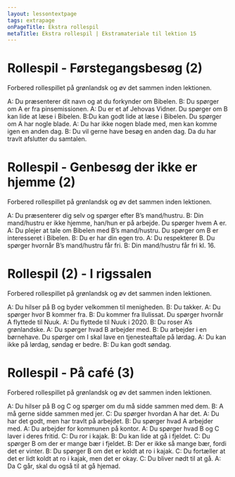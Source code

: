 ```yaml
---
layout: lessontextpage
tags: extrapage
onPageTitle: Ekstra rollespil
metaTitle: Ekstra rollespil | Ekstramateriale til lektion 15
---
```


# Rollespil - Førstegangsbesøg (2)

Forbered rollespillet på grønlandsk og øv det sammen inden lektionen.

A: Du præsenterer dit navn og at du forkynder om Bibelen.
B: Du spørger om A er fra pinsemissionen.
A: Du er et af Jehovas Vidner. Du spørger om B kan lide at læse i Bibelen.
B:Du kan godt lide at læse i Bibelen. Du spørger om A har nogle blade.
A: Du har ikke nogen blade med, men kan komme igen en anden dag.
B: Du vil gerne have besøg en anden dag. Da du har travlt afslutter du samtalen.

# Rollespil - Genbesøg der ikke er hjemme (2)

Forbered rollespillet på grønlandsk og øv det sammen inden lektionen.

A: Du præsenterer dig selv og spørger efter B’s mand/hustru.
B: Din mand/hustru er ikke hjemme, han/hun er på arbejde. Du spørger hvem A er.
A: Du plejer at tale om Bibelen med B’s mand/hustru. Du spørger om B er interesseret i Bibelen.
B: Du er har din egen tro.
A: Du respekterer B. Du spørger hvornår B’s mand/hustru får fri.
B: Din mand/hustru får fri kl. 16.

# Rollespil (2) - I rigssalen

Forbered rollespillet på grønlandsk og øv det sammen inden lektionen.

A: Du hilser på B og byder velkommen til menigheden.
B: Du takker.
A: Du spørger hvor B kommer fra.
B: Du kommer fra Ilulissat. Du spørger hvornår A flyttede til Nuuk.
A: Du flyttede til Nuuk i 2020.
B: Du roser A’s grønlandske.
A: Du spørger hvad B arbejder med.
B: Du arbejder i en børnehave. Du spørger om I skal lave en tjenesteaftale på lørdag.
A: Du kan ikke på lørdag, søndag er bedre.
B: Du kan godt søndag.

# Rollespil - På café (3)

Forbered rollespillet på grønlandsk og øv det sammen inden lektionen.

A: Du hilser på B og C og spørger om du må sidde sammen med dem.
B: A må gerne sidde sammen med jer.
C: Du spørger hvordan A har det.
A: Du har det godt, men har travlt på arbejdet.
B: Du spørger hvad A arbejder med.
A: Du arbejder for kommunen på kontor.
A: Du spørger hvad B og C laver i deres fritid.
C: Du ror i kajak.
B: Du kan lide at gå i fjeldet.
C: Du spørger B om der er mange bær i fjeldet.
B: Der er ikke så mange bær, fordi det er vinter.
B: Du spørger B om det er koldt at ro i kajak.
C: Du fortæller at det er lidt koldt at ro i kajak, men det er okay.
C: Du bliver nødt til at gå.
A: Da C går, skal du også til at gå hjemad.